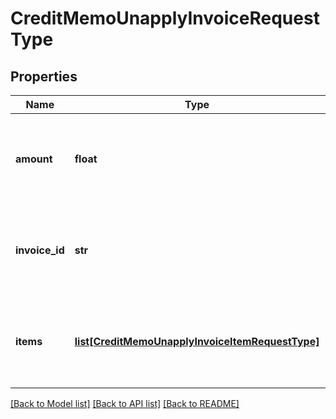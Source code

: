 # CreditMemoUnapplyInvoiceRequestType

## Properties
Name | Type | Description | Notes
------------ | ------------- | ------------- | -------------
**amount** | **float** | The credit memo amount to be unapplied from the invoice.  | 
**invoice_id** | **str** | The unique ID of the invoice that the credit memo is unapplied from.  | 
**items** | [**list[CreditMemoUnapplyInvoiceItemRequestType]**](CreditMemoUnapplyInvoiceItemRequestType.md) | Container for items. The maximum number of items is 1,000.  | [optional] 

[[Back to Model list]](../README.md#documentation-for-models) [[Back to API list]](../README.md#documentation-for-api-endpoints) [[Back to README]](../README.md)


